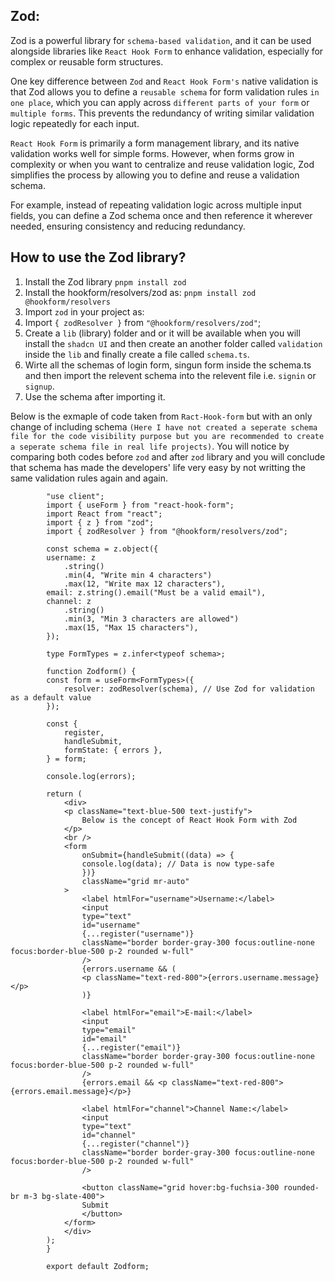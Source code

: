 ## Zod:

Zod is a powerful library for `schema-based validation`, and it can be used alongside libraries like `React Hook Form` to enhance validation, especially for complex or reusable form structures.

One key difference between `Zod` and `React Hook Form's` native validation is that Zod allows you to define a `reusable schema` for form validation rules `in one place`, which you can apply across `different parts of your form` or `multiple forms`. This prevents the redundancy of writing similar validation logic repeatedly for each input.

`React Hook Form` is primarily a form management library, and its native validation works well for simple forms. However, when forms grow in complexity or when you want to centralize and reuse validation logic, Zod simplifies the process by allowing you to define and reuse a validation schema.

For example, instead of repeating validation logic across multiple input fields, you can define a Zod schema once and then reference it wherever needed, ensuring consistency and reducing redundancy.

## How to use the Zod library?

1. Install the Zod library `pnpm install zod`
2. Install the hookform/resolvers/zod as: `pnpm install zod @hookform/resolvers`
3. Import `zod` in your project as:
4. Import `{ zodResolver }` from `"@hookform/resolvers/zod"`;
5. Create a `lib` (library) folder and or it will be available when you will install the `shadcn UI` and then create an another folder called `validation` inside the `lib` and finally create a file called `schema.ts`.
6. Wirte all the schemas of login form, singun form inside the schema.ts and then import the relevent schema into the relevent file i.e. `signin` or `signup`.
7. Use the schema after importing it.

Below is the exmaple of code taken from `Ract-Hook-form` but with an only change of including schema `(Here I have not created a seperate schema file for the code visibility purpose but you are recommended to create a seperate schema file in real life projects)`. You will notice by comparing both codes before `zod` and after `zod` library and you will conclude that schema has made the developers' life very easy by not writting the same validation rules again and again.

            "use client";
            import { useForm } from "react-hook-form";
            import React from "react";
            import { z } from "zod";
            import { zodResolver } from "@hookform/resolvers/zod";

            const schema = z.object({
            username: z
                .string()
                .min(4, "Write min 4 characters")
                .max(12, "Write max 12 characters"),
            email: z.string().email("Must be a valid email"),
            channel: z
                .string()
                .min(3, "Min 3 characters are allowed")
                .max(15, "Max 15 characters"),
            });

            type FormTypes = z.infer<typeof schema>;

            function Zodform() {
            const form = useForm<FormTypes>({
                resolver: zodResolver(schema), // Use Zod for validation as a default value
            });

            const {
                register,
                handleSubmit,
                formState: { errors },
            } = form;

            console.log(errors);

            return (
                <div>
                <p className="text-blue-500 text-justify">
                    Below is the concept of React Hook Form with Zod
                </p>
                <br />
                <form
                    onSubmit={handleSubmit((data) => {
                    console.log(data); // Data is now type-safe
                    })}
                    className="grid mr-auto"
                >
                    <label htmlFor="username">Username:</label>
                    <input
                    type="text"
                    id="username"
                    {...register("username")}
                    className="border border-gray-300 focus:outline-none focus:border-blue-500 p-2 rounded w-full"
                    />
                    {errors.username && (
                    <p className="text-red-800">{errors.username.message}</p>
                    )}

                    <label htmlFor="email">E-mail:</label>
                    <input
                    type="email"
                    id="email"
                    {...register("email")}
                    className="border border-gray-300 focus:outline-none focus:border-blue-500 p-2 rounded w-full"
                    />
                    {errors.email && <p className="text-red-800">{errors.email.message}</p>}

                    <label htmlFor="channel">Channel Name:</label>
                    <input
                    type="text"
                    id="channel"
                    {...register("channel")}
                    className="border border-gray-300 focus:outline-none focus:border-blue-500 p-2 rounded w-full"
                    />

                    <button className="grid hover:bg-fuchsia-300 rounded-br m-3 bg-slate-400">
                    Submit
                    </button>
                </form>
                </div>
            );
            }

            export default Zodform;
